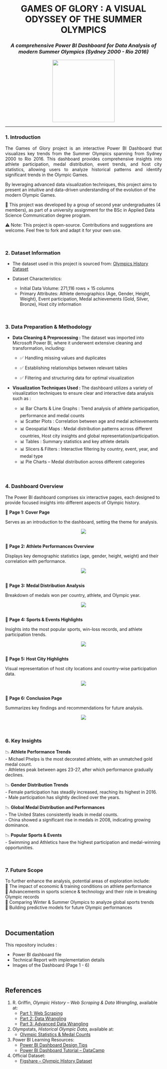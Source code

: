 <h1 align="center"> <b>GAMES OF GLORY : A VISUAL ODYSSEY OF THE SUMMER OLYMPICS</b> </h1>

<h3 align="center"> <b><i> A comprehensive Power BI Dashboard for  Data Analysis of modern Summer Olympics (Sydney 2000 - Rio 2016)  </i></b> </h3>

<div align="center">
  <img height="200" src="https://media1.giphy.com/media/v1.Y2lkPTc5MGI3NjExNGFobnV3ODBhc2tpNHB3Z3dnang4ZnFocDRiamFoOHlyemIyaHY3eCZlcD12MV9pbnRlcm5hbF9naWZfYnlfaWQmY3Q9cw/xqlsxbXNf5cMMWrnU6/giphy.gif"  />
</div>

<hr>

### 1. Introduction 
<p align="justify">The Games of Glory project is an interactive Power BI Dashboard that visualizes key trends from the Summer Olympics spanning from Sydney 2000 to Rio 2016. This dashboard provides comprehensive insights into athlete participation, medal distribution, event trends, and host city statistics, allowing users to analyze historical patterns and identify significant trends in the Olympic Games.

By leveraging advanced data visualization techniques, this project aims to present an intuitive and data-driven understanding of the evolution of the modern Olympic Games.</p>

<p>🤝 This project was developed by a group of second year undergraduates (4 members), as part of a university assignment for the BSc in Applied Data Science Communication degree program.</p>
<p>⚠️ Note: This project is open-source. Contributions and suggestions are welcome. Feel free to fork and adapt it for your own use. </p>
<br>

### 2. Dataset Information
* The dataset used in this project is sourced from: <a href="https://figshare.com/articles/dataset/Olympic_history_longitudinal_data_scraped_from_www_sports-reference_com/6121274?file=11693840"> Olympics History Dataset </a>

* Dataset Characteristics:
    - Initial Data Volume: 271,116 rows × 15 columns
    - Primary Attributes: Athlete demographics (Age, Gender, Height, Weight), Event participation, Medal achievements (Gold, Silver, Bronze), Host city information

<br>
 
### 3. Data Preparation & Methodology

* <b>Data Cleaning & Preprocessing : </b>
  The dataset was imported into Microsoft Power BI, where it underwent extensive cleaning and transformation, including:
    - ✅ Handling missing values and duplicates</p>
    - ✅ Establishing relationships between relevant tables</p>
    - ✅ Filtering and structuring data for optimal visualization</p>

* <b>Visualization Techniques Used : </b>
  The dashboard utilizes a variety of visualization techniques to ensure clear and interactive data analysis such as :
    - 📊 Bar Charts & Line Graphs : Trend analysis of athlete participation, performance and medal counts
    - 📊 Scatter Plots : Correlation between age and medal achievements
    - 📊 Geospatial Maps : Medal distribution patterns across different countries, Host city insights and global representation/participation.
    - 📊 Tables : Summary statistics and key athlete details
    - 📊 Slicers & Filters : Interactive filtering by country, event, year, and medal type
    - 📊 Pie Charts – Medal distribution across different categories

<br>

### 4. Dashboard Overview
The Power BI dashboard comprises six interactive pages, each designed to provide focused insights into different aspects of Olympic history.

📌 <b>Page 1: Cover Page</b>
<p>Serves as an introduction to the dashboard, setting the theme for analysis.</p>
<div align="center">
  <img src = "Dashboard - Page 1.png" />
</div>
<br>

📌 <b>Page 2: Athlete Performances Overview</b>
<p>Displays key demographic statistics (age, gender, height, weight) and their correlation with performance.</p>
<div align="center">
  <img src = "Dashboard - Page 2.png" />
</div>
<br>

📌 <b>Page 3: Medal Distribution Analysis</b>
<p>Breakdown of medals won per country, athlete, and Olympic year.</p>
<div align="center">
  <img src = "Dashboard - Page 3.png" />
</div>
<br>

📌 <b>Page 4: Sports & Events Highlights</b> 
<p>Insights into the most popular sports, win-loss records, and athlete participation trends.</p>
<div align="center">
  <img src = "Dashboard - Page 4.png" />
</div>
<br>

📌 <b>Page 5: Host City Highlights</b> 
<p>Visual representation of host city locations and country-wise participation data.</p>
<div align="center">
  <img src = "Dashboard - Page 5.png" />
</div>
<br>

📌 <b>Page 6: Conclusion Page </b>
<p>Summarizes key findings and recommendations for future analysis. </p>
<div align="center">
  <img src = "Dashboard - Page 6.png" />
</div>
<br>

<br> 

### 6. Key Insights

<p> 📉 <b> Athlete Performance Trends </b>
<br> - Michael Phelps is the most decorated athlete, with an unmatched gold medal count.
<br> - Athletes peak between ages 23-27, after which performance gradually declines.</p>

<p> 📉 <b> Gender Distribution Trends </b>
<br> - Female participation has steadily increased, reaching its highest in 2016.
<br> - Male participation has slightly declined over the years.</p>

<p> 📉 <b> Global Medal Distribution and Performances </b>
<br> - The United States consistently leads in medal counts.
<br> - China showed a significant rise in medals in 2008, indicating growing dominance.</p>

<p> 📉 <b> Popular Sports & Events </b>
<br> - Swimming and Athletics have the highest participation and medal-winning opportunities.</p>

<br>

### 7. Future Scope
<p>To further enhance the analysis, potential areas of exploration include:
<br>📌 The impact of economic & training conditions on athlete performance
<br>📌 Advancements in sports science & technology and their role in breaking Olympic records
<br>📌 Comparing Winter & Summer Olympics to analyze global sports trends
<br>📌 Building predictive models for future Olympic performances</p>

<br>

## Documentation
This repository includes :
- Power BI dashboard file
- Technical Report with implementation details
- Images of the Dashboard (Page 1 - 6)

<br> 

## References
 
1. R. Griffin, *Olympic History – Web Scraping & Data Wrangling*, available at:  
   - [Part 1: Web Scraping](https://rgriff23.github.io/2018/05/27/olympic-history-1-web-scraping.html)  
   - [Part 2: Data Wrangling](https://rgriff23.github.io/2018/05/28/olympic-history-2-data-wrangling-1.html)  
   - [Part 3: Advanced Data Wrangling](https://rgriff23.github.io/2018/05/28/olympic-history-3-data-wrangling-2.html)  
2. Olympstats, *Historical Olympic Data*, available at:  
   - [Olympic Statistics & Medal Counts](http://olympstats.com/2016/08/21/the-olymadmen-and-olympstats-and-sports-reference/)  
3. Power BI Learning Resources:  
   - [Power BI Dashboard Design Tips](https://learn.microsoft.com/en-us/power-bi/create-reports/service-dashboards-design-tips)  
   - [Power BI Dashboard Tutorial – DataCamp](https://www.datacamp.com/tutorial/power-bi-dashboard-tutorial)  
4. Official Dataset:  
   - [Figshare – Olympic History Dataset](https://doi.org/10.6084/m9.figshare.6121274.v1)  


<br> 
